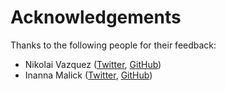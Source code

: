 # Acknowledgements
Thanks to the following people for their feedback:
  * Nikolai Vazquez ([Twitter](https://twitter.com/NikolaiVazquez), [GitHub](https://github.com/nvzqz))
  * Inanna Malick ([Twitter](https://twitter.com/inanna_malick), [GitHub](https://github.com/inanna-malick))